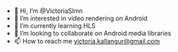 - 👋 Hi, I’m @VictoriaSlmn
- 👀 I’m interested in video rendering on Android
- 🌱 I’m currently learning HLS
- 💞️ I’m looking to collaborate on Android media libraries
- 📫 How to reach me victoria.kallangur@gmail.com

<!---
VictoriaSlmn/VictoriaSlmn is a ✨ special ✨ repository because its `README.md` (this file) appears on your GitHub profile.
You can click the Preview link to take a look at your changes.
--->
